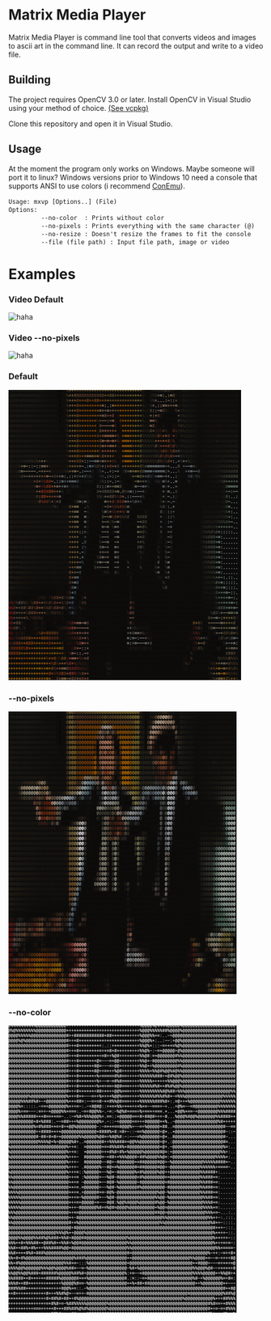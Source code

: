 # Matrix Media Player


Matrix Media Player is command line tool that converts videos and images to ascii art in the command line.
It can record the output and write to a video file.

## Building

The project requires OpenCV 3.0 or later.
Install OpenCV in Visual Studio using your method of choice. [(See vcpkg)](https://github.com/microsoft/vcpkg)

Clone this repository and open it in Visual Studio.

## Usage

At the moment the program only works on Windows. Maybe someone will port it to linux?
Windows versions prior to Windows 10 need a console that supports ANSI to use colors (i recommend [ConEmu](https://github.com/Maximus5/ConEmu)).

```
Usage: mxvp [Options..] (File)
Options:
         --no-color  : Prints without color
         --no-pixels : Prints everything with the same character (@)
         --no-resize : Doesn't resize the frames to fit the console
         --file (file path) : Input file path, image or video
```

# Examples
### Video Default
![haha](examples/video-default.gif)
### Video --no-pixels
![haha](examples/video-nopixels.gif)

### Default
![Default](examples/default.png)
### --no-pixels
![--no-pixels](examples/no-pixels.png)
### --no-color
![--no-color](examples/no-color.png)


